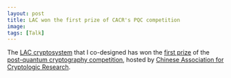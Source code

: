 ```yaml
---
layout: post
title: LAC won the first prize of CACR's PQC competition
image:
tags: [Talk]
---
```


The [LAC cryptosystem](https://eprint.iacr.org/2018/1009.pdf) that I co-designed has won the [first prize](https://m.cacrnet.org.cn/site/content/854.html?from=timeline&isappinstalled=0) of the [post-quantum cryptography competition](https://www.cacrnet.org.cn/site/content/838.html), hosted by [Chinese Association for Cryptologic Research](https://www.cacrnet.org.cn).
